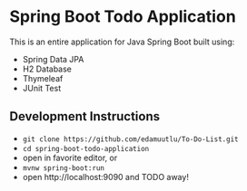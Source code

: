 # Spring Boot Todo Application

This is an entire application for Java Spring Boot
built using:
- Spring Data JPA
- H2 Database
- Thymeleaf
- JUnit Test

## Development Instructions

- `git clone https://github.com/edamuutlu/To-Do-List.git`
- `cd spring-boot-todo-application`
- open in favorite editor, or
- `mvnw spring-boot:run`
- open http://localhost:9090 and TODO away!


